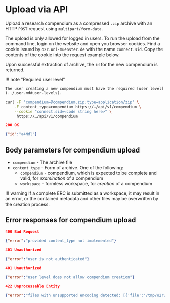 # Upload via API

Upload a research compendium as a compressed `.zip` archive with an HTTP `POST` request using `multipart/form-data`.

The upload is only allowed for logged in users.
To run the upload from the command line, login on the website and open you browser cookies.
Find a cookie issued by `o2r.uni-muenster.de` with the name `connect.sid`.
Copy the contents of the cookie into the request example below.

Upon successful extraction of archive, the `id` for the new compendium is returned.

!!! note "Required user level"

    The user creating a new compendium must have the required [user level](../user.md#user-levels).

```bash
curl -F "compendium=@compendium.zip;type=application/zip" \
    -F content_type=compendium https://…/api/v1/compendium \
    --cookie "connect.sid=<code string here>" \
     https://…/api/v1/compendium 
```

```json
200 OK

{"id":"a4Ndl"}
```

## Body parameters for compendium upload

- `compendium` - The archive file
- `content_type` - Form of archive. One of the following:
    - `compendium` - compendium, which is expected to be complete and valid, for _examination_ of a compendium
    - `workspace` - formless workspace, for _creation_ of a compendium

!!! warning
    If a complete ERC is submitted as a workspace, it may result in an error, or the contained metadata and other files may be overwritten by the creation process.

## Error responses for compendium upload

```json
400 Bad Request

{"error":"provided content_type not implemented"}
```

```json
401 Unauthorized

{"error":"user is not authenticated"}
```

```json
401 Unauthorized

{"error":"user level does not allow compendium creation"}
```

```json
422 Unprocessable Entity

{"error":"files with unsupported encoding detected: [{'file':'/tmp/o2r/compendium/ejpmi/data/test.txt','encoding':'Shift_JIS'}]"}
```
